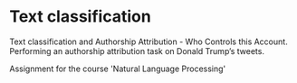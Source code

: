 # Text classification
Text classification and Authorship Attribution - Who Controls this Account.
Performing an authorship attribution task on Donald Trump’s tweets.

Assignment for the course 'Natural Language Processing'